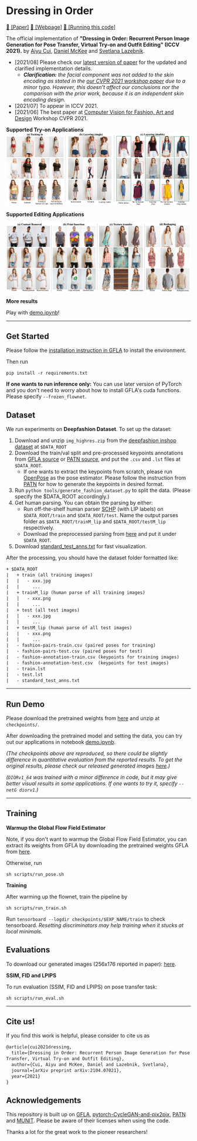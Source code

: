 # Dressing in Order 
[:womans_clothes: \[Paper\]](https://cuiaiyu.github.io/dressing-in-order/Cui_Dressing_in_Order.pdf)
[:jeans: \[Webpage\]](https://cuiaiyu.github.io/dressing-in-order)
[:dress: \[Running this code\]](#get-started)

The official implementation of __"Dressing in Order: Recurrent Person Image Generation for Pose Transfer, Virtual Try-on and Outfit Editing" (ICCV 2021).__ 
by
[Aiyu Cui](https://cuiaiyu.github.io),
[Daniel McKee](http://danielbmckee.com) and
[Svetlana Lazebnik](https://slazebni.cs.illinois.edu).

- [2021/08] Please check our [latest version of paper](https://cuiaiyu.github.io/dressing-in-order/Cui_Dressing_in_Order.pdf) for the updated and clarified implementation details.      
  - *__Clarification:__ the facial component was not added to the skin encoding as stated in the [our CVPR 2021 workshop paper](https://openaccess.thecvf.com/content/CVPR2021W/CVFAD/papers/Cui_Dressing_in_Order_Recurrent_Person_Image_Generation_for_Pose_Transfer_CVPRW_2021_paper.pdf) due to a minor typo. However, this doesn't affect our conclusions nor the comparison with the prior work, because it is an independent skin encoding design.*
- [2021/07] To appear in ICCV 2021.
- [2021/06] The best paper at [Computer Vision for Fashion, Art and Design](https://sites.google.com/zalando.de/cvfad2021/home) Workshop CVPR 2021.

__Supported Try-on Applications__
![](Images/short_try_on_editing.png)

__Supported Editing Applications__

![](Images/short_editing.png)

__More results__

Play with [demo.ipynb](demo.ipynb)!

----

## Get Started
Please follow the [installation instruction in GFLA](https://github.com/RenYurui/Global-Flow-Local-Attention) to install the environment. 

Then run
```
pip install -r requirements.txt
```

__If one wants to run inference only:__
You can use later version of PyTorch and you don't need to worry about how to install GFLA's cuda functions. Please specify ```--frozen_flownet```.


## Dataset
We run experiments on __Deepfashion Dataset__. To set up the dataset:
1. Download and unzip ```img_highres.zip``` from the [deepfashion inshop dataset](http://mmlab.ie.cuhk.edu.hk/projects/DeepFashion/InShopRetrieval.html) at ```$DATA_ROOT```
2. Download the train/val split and pre-processed keypoints annotations from 
[GFLA source](https://drive.google.com/drive/folders/1BX3Bxh8KG01yKWViRY0WTyDWbJHju-SL)
or [PATN source](https://drive.google.com/drive/folders/1eIwVFMRu9sU5UN-dbyTSEDEZJnWyYfxj),
and put the ```.csv``` and ```.lst``` files at ```$DATA_ROOT```.
    - If one wants to extract the keypoints from scratch, please run [OpenPose](https://github.com/ZheC/Realtime_Multi-Person_Pose_Estimation) as the pose estimator. Please follow the instruction from [PATN](https://github.com/tengteng95/Pose-Transfer) for how to generate the keypoints in desired format.
3. Run ```python tools/generate_fashion_dataset.py``` to split the data. (Please specify the $DATA_ROOT accordingly.)
4. Get human parsing. You can obtain the parsing by either:
    - Run off-the-shelf human parser [SCHP](https://github.com/PeikeLi/Self-Correction-Human-Parsing) (with LIP labels) on ```$DATA_ROOT/train``` and ```$DATA_ROOT/test```. Name the output parses folder as ```$DATA_ROOT/trainM_lip``` and ```$DATA_ROOT/testM_lip``` respectively.
    - Download the preprocessed parsing from [here](https://drive.google.com/drive/folders/11wWszW1kskAyMIGJHBBZzHNKN3os6pu_?usp=sharing) and put it under ```$DATA_ROOT```.
5. Download [standard_test_anns.txt](https://drive.google.com/drive/folders/11wWszW1kskAyMIGJHBBZzHNKN3os6pu_?usp=sharing) for fast visualization.

After the processing, you should have the dataset folder formatted like:
```
+ $DATA_ROOT
|   + train (all training images)
|   |   - xxx.jpg
|   |     ...
|   + trainM_lip (human parse of all training images)
|   |   - xxx.png
|   |     ...
|   + test (all test images)
|   |   - xxx.jpg
|   |     ...
|   + testM_lip (human parse of all test images)
|   |   - xxx.png
|   |     ...
|   - fashion-pairs-train.csv (paired poses for training)
|   - fashion-pairs-test.csv (paired poses for test)
|   - fashion-annotation-train.csv (keypoints for training images)
|   - fashion-annotation-test.csv  (keypoints for test images)
|   - train.lst
|   - test.lst
|   - standard_test_anns.txt
```

---

## Run Demo
Please download the pretrained weights from [here](https://drive.google.com/drive/folders/1-7DxUvcrC3cvQV67Z2QhRdi-9PMDC8w9?usp=sharing) and unzip at ```checkpoints/```. 

After downloading the pretrained model and setting the data, you can try out our applications in notebook [demo.ipynb](demo.ipynb).

*(The checkpoints above are reproduced, so there could be slightly difference in quantitative evaluation from the reported results. To get the original results, please check our released generated images [here](https://drive.google.com/drive/folders/1GOQVMhBKvANKutLDbzPbE-Zrb6ai9Eo8?usp=sharing).)*

*(```DIORv1_64``` was trained with a minor difference in code, but it may give better visual results in some applications. If one wants to try it, specify ```--netG diorv1```.)*

---
## Training

__Warmup the Global Flow Field Estimator__

Note, if you don't want to warmup the Global Flow Field Estimator, you can extract its weights from GFLA by downloading the pretrained weights GFLA from [here](https://github.com/RenYurui/Global-Flow-Local-Attention).

Otherwise, run

```
sh scripts/run_pose.sh
```

__Training__

After warming up the flownet, train the pipeline by
```
sh scripts/run_train.sh
```
Run ```tensorboard --logdir checkpoints/$EXP_NAME/train``` to check tensorboard.
*Resetting discriminators may help training when it stucks at local minimals.*

## Evaluations

To download our generated images (256x176 reported in paper): [here](https://drive.google.com/drive/folders/1GOQVMhBKvANKutLDbzPbE-Zrb6ai9Eo8?usp=sharing).

__SSIM, FID and LPIPS__

To run evaluation (SSIM, FID and LPIPS) on pose transfer task: 
```
sh scripts/run_eval.sh
```

---
## Cite us!
If you find this work is helpful, please consider to cite us as
```
@article{cui2021dressing,
  title={Dressing in Order: Recurrent Person Image Generation for Pose Transfer, Virtual Try-on and Outfit Editing},
  author={Cui, Aiyu and McKee, Daniel and Lazebnik, Svetlana},
  journal={arXiv preprint arXiv:2104.07021},
  year={2021}
}
```
## Acknowledgements
This repository is built up on [GFLA](https://github.com/RenYurui/Global-Flow-Local-Attention),
[pytorch-CycleGAN-and-pix2pix](https://github.com/junyanz/pytorch-CycleGAN-and-pix2pix), 
[PATN](https://github.com/tengteng95/Pose-Transfer) and 
[MUNIT](https://github.com/NVlabs/MUNIT). Please be aware of their licenses when using the code. 

Thanks a lot for the great work to the pioneer researchers!
